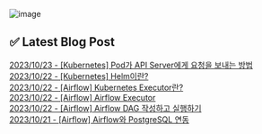 ![image](https://user-images.githubusercontent.com/76645095/162124599-f9d701d6-e523-49c4-a6ce-193dc38f1026.png)

## ✅ Latest Blog Post

[2023/10/23 - [Kubernetes] Pod가 API Server에게 요청을 보내는 방법](http://blog.naver.com/ds4ouj/223244639510) <br/>
[2023/10/22 - [Kubernetes] Helm이란?](http://blog.naver.com/ds4ouj/223243757472) <br/>
[2023/10/22 - [Airflow] Kubernetes Executor란?](http://blog.naver.com/ds4ouj/223243461354) <br/>
[2023/10/22 - [Airflow] Airflow Executor](http://blog.naver.com/ds4ouj/223243399667) <br/>
[2023/10/22 - [Airflow] Airflow DAG 작성하고 실행하기](http://blog.naver.com/ds4ouj/223243369648) <br/>
[2023/10/21 - [Airflow] Airflow와 PostgreSQL 연동](http://blog.naver.com/ds4ouj/223243045930) <br/>
